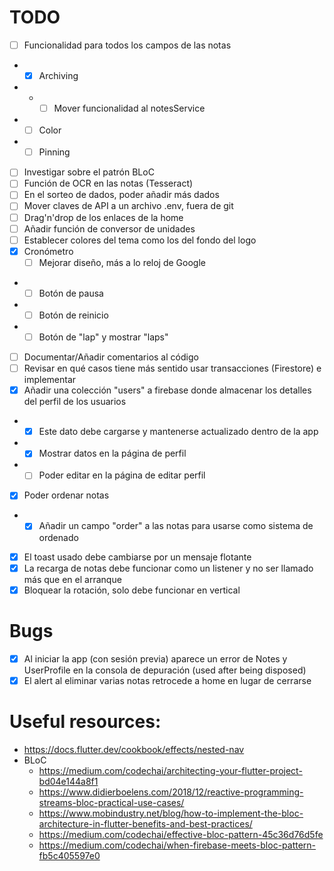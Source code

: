 # TODO
- [ ] Funcionalidad para todos los campos de las notas
- - [x] Archiving
- - - [ ] Mover funcionalidad al notesService
- - [ ] Color
- - [ ] Pinning
- [ ] Investigar sobre el patrón BLoC
- [ ] Función de OCR en las notas (Tesseract)
- [ ] En el sorteo de dados, poder añadir más dados
- [ ] Mover claves de API a un archivo .env, fuera de git
- [ ] Drag'n'drop de los enlaces de la home
- [ ] Añadir función de conversor de unidades 
- [ ] Establecer colores del tema como los del fondo del logo
- [x] Cronómetro
  - [ ] Mejorar diseño, más a lo reloj de Google
- - [ ] Botón de pausa
- - [ ] Botón de reinicio
- - [ ] Botón de "lap" y mostrar "laps"
- [ ] Documentar/Añadir comentarios al código
- [ ] Revisar en qué casos tiene más sentido usar transacciones (Firestore) e implementar
- [x] Añadir una colección "users" a firebase donde almacenar los detalles del perfil de los usuarios
- - [x] Este dato debe cargarse y mantenerse actualizado dentro de la app
- - [x] Mostrar datos en la página de perfil
- - [ ] Poder editar en la página de editar perfil
- [x] Poder ordenar notas
- - [x] Añadir un campo "order" a las notas para usarse como sistema de ordenado
- [x] El toast usado debe cambiarse por un mensaje flotante
- [x] La recarga de notas debe funcionar como un listener y no ser llamado más que en el arranque
- [x] Bloquear la rotación, solo debe funcionar en vertical

# Bugs
- [x] Al iniciar la app (con sesión previa) aparece un error de Notes y UserProfile en la consola de depuración (used after being disposed)
- [x] El alert al eliminar varias notas retrocede a home en lugar de cerrarse

# Useful resources:
- https://docs.flutter.dev/cookbook/effects/nested-nav
- BLoC
  - https://medium.com/codechai/architecting-your-flutter-project-bd04e144a8f1
  - https://www.didierboelens.com/2018/12/reactive-programming-streams-bloc-practical-use-cases/
  - https://www.mobindustry.net/blog/how-to-implement-the-bloc-architecture-in-flutter-benefits-and-best-practices/
  - https://medium.com/codechai/effective-bloc-pattern-45c36d76d5fe
  - https://medium.com/codechai/when-firebase-meets-bloc-pattern-fb5c405597e0
